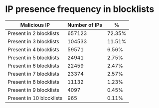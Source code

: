 # IP presence frequency in blocklists
| Malicious IP | Number of IPs | % |
|----|----|----|
| Present in 2 blocklists | 657123 | 72.35% |
| Present in 3 blocklists | 104533 | 11.51% |
| Present in 4 blocklists | 59571 | 6.56% |
| Present in 5 blocklists | 24941 | 2.75% |
| Present in 6 blocklists | 22459 | 2.47% |
| Present in 7 blocklists | 23374 | 2.57% |
| Present in 8 blocklists | 11132 | 1.23% |
| Present in 9 blocklists | 4097 | 0.45% |
| Present in 10 blocklists | 965 | 0.11% |
